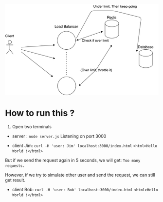 ![](https://github.com/YYSU/system-expert-system-design/blob/main/20.%20Rate%20Limiting/Rate%20Limiting.png?raw=true)

# How to run this ? 
1. Open two terminals

- server : 
```node server.js```
Listening on port 3000

- client Jim:
```curl -H 'user: Jim' localhost:3000/index.html```
```<html>Hello World !</html>```

But if we send the request again in 5 seconds, we will get:
```Too many requests.```

However, if we try to simulate other user and send the request, we can still get result.

- client Bob:
```curl -H 'user: Bob' localhost:3000/index.html```
```<html>Hello World !</html>```